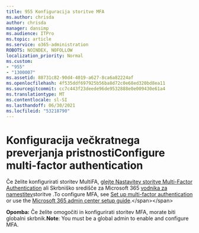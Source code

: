 ```yaml
---
title: 955 Konfiguracija storitve MFA
ms.author: chrisda
author: chrisda
manager: dansimp
ms.audience: ITPro
ms.topic: article
ms.service: o365-administration
ROBOTS: NOINDEX, NOFOLLOW
localization_priority: Normal
ms.custom:
- "955"
- "1300007"
ms.assetid: 88731c82-90d4-4019-a627-8ca6a82224af
ms.openlocfilehash: 4f535ddf697925b56ba8d72c0e68ed320bd8ea11
ms.sourcegitcommit: cc7c443f23deede96de9532888e0e009430e61a4
ms.translationtype: MT
ms.contentlocale: sl-SI
ms.lasthandoff: 06/30/2021
ms.locfileid: "53218790"
---
```

# <a name="configure-multi-factor-authentication"></a><span data-ttu-id="49290-102">Konfiguracija večkratnega preverjanja pristnosti</span><span class="sxs-lookup"><span data-stu-id="49290-102">Configure multi-factor authentication</span></span>

<span data-ttu-id="49290-103">Če želite konfigurirati storitev MultiFA, [glejte Nastavitev storitve Multi-Factor Authentication](/microsoft-365/admin/security-and-compliance/set-up-multi-factor-authentication) ali Skrbniško središče za Microsoft 365 [vodnika za namestitev](https://admin.microsoft.com/AdminPortal/Home?ref=/modernonboarding/mfasetupguide:)storitve .</span><span class="sxs-lookup"><span data-stu-id="49290-103">To configure MFA, see [Set up multi-factor authentication](/microsoft-365/admin/security-and-compliance/set-up-multi-factor-authentication) or use the [Microsoft 365 admin center setup guide](https://admin.microsoft.com/AdminPortal/Home?ref=/modernonboarding/mfasetupguide:).</span></span>

<span data-ttu-id="49290-104">**Opomba:** Če želite omogočiti in konfigurirati storitev MFA, morate biti globalni skrbnik.</span><span class="sxs-lookup"><span data-stu-id="49290-104">**Note**: You must be a global admin to enable and configure MFA.</span></span>
